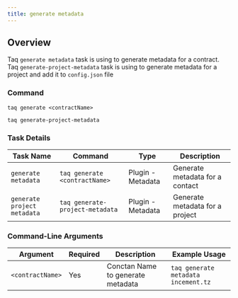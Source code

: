 ```yaml
---
title: generate metadata
---
```


## Overview

Taq `generate metadata` task is using to generate metadata for a contract.
Taq `generate-project-metadata` task is using to generate metadata for a project and add it to `config.json` file


### Command

```shell
taq generate <contractName> 
```

```shell
taq generate-project-metadata 
```

### Task Details
 
| Task Name                   | Command                         | Type              | Description                     | 
|-----------------------------|---------------------------------|-------------------|---------------------------------|
| `generate metadata`         | `taq generate <contractName>`   | Plugin - Metadata | Generate metadata for a contact |
| `generate project metadata` | `taq generate-project-metadata` | Plugin - Metadata | Generate metadata for a project |

### Command-Line Arguments

| Argument         | Required | Description                         | Example Usage                       |
|------------------| -------- |-------------------------------------|-------------------------------------|
| `<contractName>` | Yes      | Conctan Name to generate metadata   | `taq generate metadata incement.tz` |

